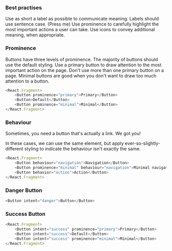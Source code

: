 ### Best practises

Use as short a label as possible to communicate meaning.
Labels should use sentence case. (Press me)
Use prominence to carefully highlight the most important actions a user can take.
Use icons to convey additional meaning, when appropriate.


### Prominence

Buttons have three levels of prominence. The majority of buttons should use the default styling. Use a primary button to draw attention to the most important action on the page. Don't use more than one primary button on a page. Minimal buttons are good when you don't want to draw too much attention to a button.

```js
<React.Fragment>
	<Button prominence="primary">Primary</Button>
	<Button>Default</Button>
	<Button prominence="minimal">Minimal</Button>
</React.Fragment>
```




### Behaviour

Sometimes, you need a button that's actually a link. We got you!

In these cases, we can use the same element, but apply ever-so-slightly-different styling to indicate the behaviour isn't exactly the same.

```js
<React.Fragment>
	<Button behaviour="navigation">Navigation</Button>
	<Button prominence="minimal" behaviour="navigation">Minimal navigation</Button>
	<Button behavior="action">Action</Button>
</React.Fragment>
```

### Danger Button
```js
<Button intent="danger">Button</Button>
```

### Success Button
```js
<React.Fragment>
	<Button intent="success" prominence="primary">Primary</Button>
	<Button intent="success">Default</Button>
	<Button intent="success" prominence="minimal">Minimal</Button>
</React.Fragment>
```
